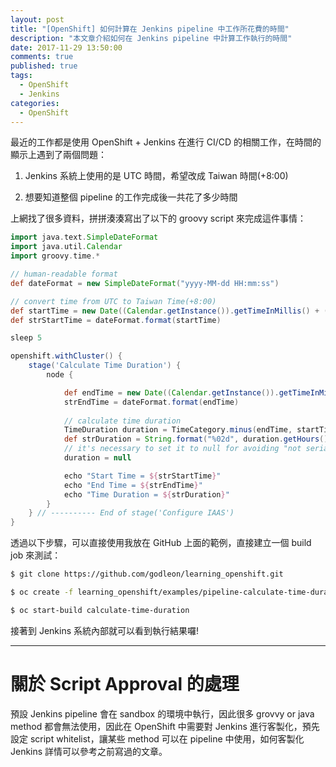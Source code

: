 ```yaml
---
layout: post
title: "[OpenShift] 如何計算在 Jenkins pipeline 中工作所花費的時間"
description: "本文章介紹如何在 Jenkins pipeline 中計算工作執行的時間"
date: 2017-11-29 13:50:00
comments: true
published: true
tags: 
  - OpenShift
  - Jenkins
categories: 
  - OpenShift
---
```


最近的工作都是使用 OpenShift + Jenkins 在進行 CI/CD 的相關工作，在時間的顯示上遇到了兩個問題：

1. Jenkins 系統上使用的是 UTC 時間，希望改成 Taiwan 時間(+8:00)

2. 想要知道整個 pipeline 的工作完成後一共花了多少時間

上網找了很多資料，拼拼湊湊寫出了以下的 groovy script 來完成這件事情：

```groovy
import java.text.SimpleDateFormat
import java.util.Calendar
import groovy.time.*

// human-readable format
def dateFormat = new SimpleDateFormat("yyyy-MM-dd HH:mm:ss")

// convert time from UTC to Taiwan Time(+8:00)
def startTime = new Date((Calendar.getInstance()).getTimeInMillis() + (480 * 60000))
def strStartTime = dateFormat.format(startTime)

sleep 5

openshift.withCluster() {
    stage('Calculate Time Duration') {
        node {

            def endTime = new Date((Calendar.getInstance()).getTimeInMillis() + (480 * 60000))
            strEndTime = dateFormat.format(endTime)
            
            // calculate time duration
            TimeDuration duration = TimeCategory.minus(endTime, startTime)
            def strDuration = String.format("%02d", duration.getHours()) + ":" + String.format("%02d", duration.getMinutes()) + ":" + String.format("%02d", duration.getSeconds())
            // it's necessary to set it to null for avoiding "not serializable exception"
            duration = null

            echo "Start Time = ${strStartTime}"
            echo "End Time = ${strEndTime}"
            echo "Time Duration = ${strDuration}"
        } 
    } // ---------- End of stage('Configure IAAS')
}
```

透過以下步驟，可以直接使用我放在 GitHub 上面的範例，直接建立一個 build job 來測試：

```bash
$ git clone https://github.com/godleon/learning_openshift.git

$ oc create -f learning_openshift/examples/pipeline-calculate-time-duration/bc-calculate-time-duration.yml

$ oc start-build calculate-time-duration
```

接著到 Jenkins 系統內部就可以看到執行結果囉!


--------------------------


關於 Script Approval 的處理
=========================

預設 Jenkins pipeline 會在 sandbox 的環境中執行，因此很多 grovvy or java method 都會無法使用，因此在 OpenShift 中需要對 Jenkins 進行客製化，預先設定 script whitelist，讓某些 method 可以在 pipeline 中使用，如何客製化 Jenkins 詳情可以參考之前寫過的文章。